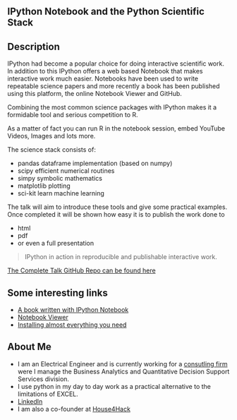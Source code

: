 IPython Notebook and the Python Scientific Stack
-------------------------------------------------
Description
-------------
IPython had become a popular choice for doing interactive scientific work. 
In addition to this IPython offers a web based Notebook that makes interactive work much easier.
Notebooks have been used to write repeatable science papers and more recently a book has been published using this platform, the online Notebook Viewer and GitHub.

Combining the most common science packages with IPython makes it a formidable tool and serious competition to R.

As a matter of fact you can run R in the notebook session, embed YouTube Videos, Images and lots more.

The science stack consists of:
* pandas		dataframe implementation (based on numpy)
* scipy			efficient numerical routines
* simpy			symbolic mathematics
* matplotlib	plotting
* sci-kit 		learn machine learning

The talk will aim to introduce these tools and give some practical examples. Once completed it will be shown how easy it is to publish the work done to 
* html
* pdf
* or even a full presentation

> IPython in action in reproducible and publishable interactive work.

[The Complete Talk GitHub Repo can be found here](https://github.com/Tooblippe/zapycon2013_ipython_science/)

Some interesting links
-----------------------
* [A book written with IPython Notebook](http://camdavidsonpilon.github.io/Probabilistic-Programming-and-Bayesian-Methods-for-Hackers/)
* [Notebook Viewer](http://nbviewer.ipython.org/)
* [Installing almost everything you need](http://www.continuum.io/downloads)

About Me
----------
* I am an Electrical Engineer and is currently working for a [consutling firm](http://www.eon.co.za/index.php/our-services-main/our-services/business-analytics) were I manage the Business Analytics and Quantitative Decision Support Services division.
* I use python in my day to day work as a practical alternative to the limitations of EXCEL.
* [LinkedIn](http://www.linkedin.com/in/tobienortje)
* I am also a co-founder at [House4Hack](http://www.house4hack.co.za/)